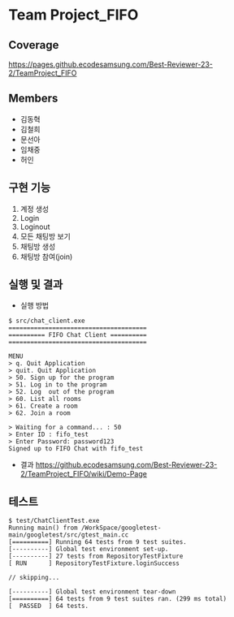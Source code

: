 
# Team Project_FIFO

## Coverage
https://pages.github.ecodesamsung.com/Best-Reviewer-23-2/TeamProject_FIFO

## Members
- 김동혁
- 김철희
- 문선아
- 임채중
- 허인

## 구현 기능
1. 계정 생성
2. Login
3. Loginout
4. 모든 채팅방 보기
5. 채팅방 생성
6. 채팅방 참여(join)

## 실행 및 결과
- 실행 방법
```
$ src/chat_client.exe 
======================================
========== FIFO Chat Client ==========
======================================

MENU
> q. Quit Application
> quit. Quit Application
> 50. Sign up for the program
> 51. Log in to the program
> 52. Log  out of the program
> 60. List all rooms
> 61. Create a room
> 62. Join a room

> Waiting for a command... : 50
> Enter ID : fifo_test
> Enter Password: password123
Signed up to FIFO Chat with fifo_test
```
- 결과
https://github.ecodesamsung.com/Best-Reviewer-23-2/TeamProject_FIFO/wiki/Demo-Page

## 테스트
```
$ test/ChatClientTest.exe 
Running main() from /WorkSpace/googletest-main/googletest/src/gtest_main.cc
[==========] Running 64 tests from 9 test suites.
[----------] Global test environment set-up.     
[----------] 27 tests from RepositoryTestFixture 
[ RUN      ] RepositoryTestFixture.loginSuccess  

// skipping...

[----------] Global test environment tear-down
[==========] 64 tests from 9 test suites ran. (299 ms total)
[  PASSED  ] 64 tests.
```


